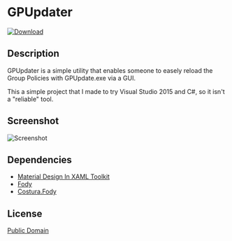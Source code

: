 # GPUpdater

[![Download](http://i.imgur.com/bB4SxT3.png)](https://github.com/aziascreations/GPUpdater/releases/latest)

## Description

GPUpdater is a simple utility that enables someone to easely reload the Group Policies with GPUpdate.exe via a GUI.

This a simple project that I made to try Visual Studio 2015 and C#, so it isn't a "reliable" tool.

## Screenshot

![Screenshot](http://i.imgur.com/z6H3mvH.png)

## Dependencies

* [Material Design In XAML Toolkit](https://github.com/ButchersBoy/MaterialDesignInXamlToolkit)
* [Fody](https://github.com/Fody/Fody/)
* [Costura.Fody](https://github.com/Fody/Costura)

## License

[Public Domain](LICENSE)